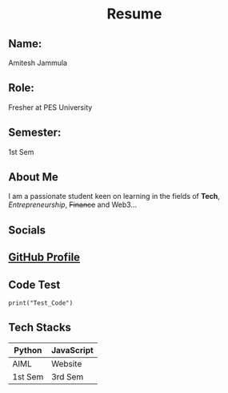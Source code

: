 <h1 align = "center">Resume</h1>

## Name: 
Amitesh Jammula
## Role: 
Fresher at PES University
## Semester: 
1st Sem

## About Me
I am a passionate student keen on learning in the fields of __Tech__, *Entrepreneurship*, ~~Finance~~ and Web3...

## Socials
[GitHub Profile](https://github.com/Amitesh-AJ10/)
---
## Code Test
`print("Test_Code")`

## Tech Stacks

Python | JavaScript
-----  | -----
AIML | Website
1st Sem | 3rd Sem
